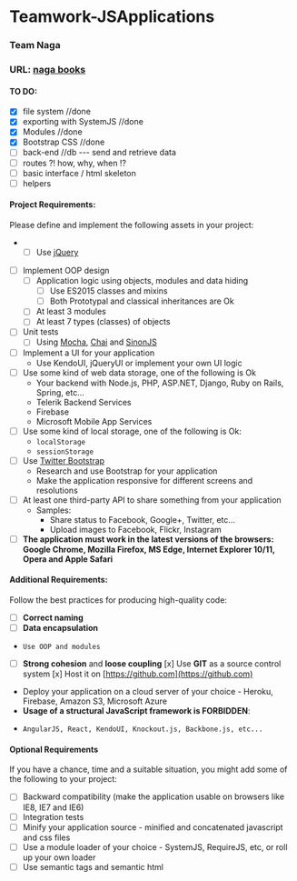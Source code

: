 # Teamwork-JSApplications
### Team Naga

### URL: [naga books](https://naga-389d5.firebaseapp.com/)

#### TO DO:
- [x] file system //done
- [x] exporting with SystemJS //done
- [x] Modules //done
- [x] Bootstrap CSS //done
- [ ] back-end //db --- send and retrieve data
- [ ] routes ?! how, why, when !? 
- [ ] basic interface / html skeleton
- [ ] helpers 

#### Project Requirements:
Please define and implement the following assets in your project:
- - [ ] Use [jQuery](https://jquery.com/)
- [ ] Implement OOP design
  - [ ] Application logic using objects, modules and data hiding
    - [ ] Use ES2015 classes and mixins
    - [ ] Both Prototypal and classical inheritances are Ok
  - [ ] At least 3 modules
  - [ ] At least 7 types (classes) of objects
- [ ] Unit tests
  - [ ] Using [Mocha](https://mochajs.org/), [Chai](http://chaijs.com/) and [SinonJS](http://sinonjs.org/)
- [ ] Implement a UI for your application
  - Use KendoUI, jQueryUI or implement your own UI logic
- [ ] Use some kind of web data storage, one of the following is Ok
  - Your backend with Node.js, PHP, ASP.NET, Django, Ruby on Rails, Spring, etc...
  - Telerik Backend Services
  - Firebase
  - Microsoft Mobile App Services
- [ ] Use some kind of local storage, one of the following is Ok:
  - `localStorage`
  - `sessionStorage`
- [ ] Use [Twitter Bootstrap](https://getbootstrap.com/)
  - Research and use Bootstrap for your application
  - Make the application responsive for different screens and resolutions
- [ ] At least one third-party API to share something from your application
  - Samples:
    - Share status to Facebook, Google+, Twitter, etc...
    - Upload images to Facebook, Flickr, Instagram
- [ ]   **The application must work in the latest versions of the browsers: Google Chrome, Mozilla Firefox, MS Edge, Internet Explorer 10/11, Opera and Apple Safari**

####  Additional Requirements:
Follow the best practices for producing high-quality code:
- [ ]   **Correct naming**
- [ ]   **Data encapsulation**
  -     Use OOP and modules
- [ ]   **Strong cohesion** and **loose coupling**
[x]   Use **GIT** as a source control system
[x]   Host it on [https://github.com](https://github.com)
-   Deploy your application on a cloud server of your choice - Heroku, Firebase, Amazon S3, Microsoft Azure
-   **Usage of a structural JavaScript framework is FORBIDDEN**:
  -     AngularJS, React, KendoUI, Knockout.js, Backbone.js, etc...

####  Optional Requirements
If you have a chance, time and a suitable situation, you might add some of the following to your project:
- [ ]   Backward compatibility (make the application usable on browsers like IE8, IE7 and IE6)
- [ ]   Integration tests
- [ ]   Minify your application source - minified and concatenated javascript and css files
- [ ]   Use a module loader of your choice - SystemJS, RequireJS, etc, or roll up your own loader
- [ ]   Use semantic tags and semantic html
